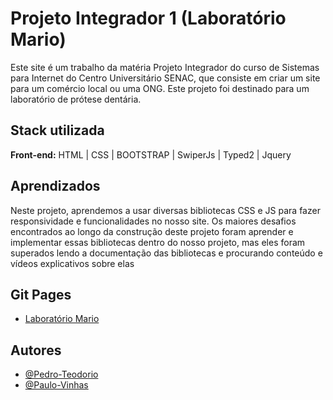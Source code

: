 
# Projeto Integrador 1 (Laboratório Mario)

Este site é um trabalho da matéria Projeto Integrador do curso de Sistemas para Internet do Centro Universitário SENAC, que consiste em criar um site para um comércio local ou uma ONG. Este projeto foi destinado para um laboratório de prótese dentária.


## Stack utilizada

**Front-end:** HTML | CSS | BOOTSTRAP | SwiperJs | Typed2 | Jquery

## Aprendizados

Neste projeto, aprendemos a usar diversas bibliotecas CSS e JS para fazer responsividade e funcionalidades no nosso site. Os maiores desafios encontrados ao longo da construção deste projeto foram aprender e implementar essas bibliotecas dentro do nosso projeto, mas eles foram superados lendo a documentação das bibliotecas e procurando conteúdo e vídeos explicativos sobre elas

## Git Pages

- [Laboratório Mario](https://pedro-teodorio.github.io/Projeto-Integrador-Laboratorio-Mario/)


## Autores

- [@Pedro-Teodorio](https://www.github.com/Pedro-Teodorio)
- [@Paulo-Vinhas](https://www.github.com/paulo-vinhas)
